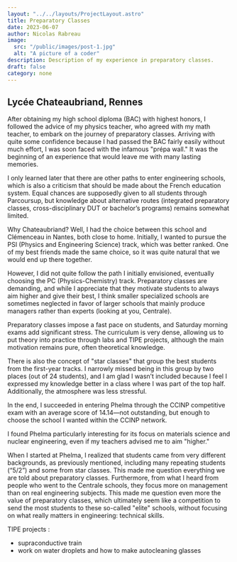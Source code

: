 ```yaml
---
layout: "../../layouts/ProjectLayout.astro"
title: Preparatory Classes
date: 2023-06-07
author: Nicolas Rabreau
image: 
  src: "/public/images/post-1.jpg"
  alt: "A picture of a coder"
description: Description of my experience in preparatory classes.
draft: false
category: none
---
```


## Lycée Chateaubriand, Rennes

After obtaining my high school diploma (BAC) with highest honors, I followed the advice of my physics teacher, who agreed with my math teacher, to embark on the journey of preparatory classes. Arriving with quite some confidence because I had passed the BAC fairly easily without much effort, I was soon faced with the infamous "prépa wall." It was the beginning of an experience that would leave me with many lasting memories.

I only learned later that there are other paths to enter engineering schools, which is also a criticism that should be made about the French education system. Equal chances are supposedly given to all students through Parcoursup, but knowledge about alternative routes (integrated preparatory classes, cross-disciplinary DUT or bachelor’s programs) remains somewhat limited.

Why Chateaubriand? Well, I had the choice between this school and Clémenceau in Nantes, both close to home. Initially, I wanted to pursue the PSI (Physics and Engineering Science) track, which was better ranked. One of my best friends made the same choice, so it was quite natural that we would end up there together.

However, I did not quite follow the path I initially envisioned, eventually choosing the PC (Physics-Chemistry) track. Preparatory classes are demanding, and while I appreciate that they motivate students to always aim higher and give their best, I think smaller specialized schools are sometimes neglected in favor of larger schools that mainly produce managers rather than experts (looking at you, Centrale).

Preparatory classes impose a fast pace on students, and Saturday morning exams add significant stress. The curriculum is very dense, allowing us to put theory into practice through labs and TIPE projects, although the main motivation remains pure, often theoretical knowledge.

There is also the concept of "star classes" that group the best students from the first-year tracks. I narrowly missed being in this group by two places (out of 24 students), and I am glad I wasn’t included because I feel I expressed my knowledge better in a class where I was part of the top half. Additionally, the atmosphere was less stressful.

In the end, I succeeded in entering Phelma through the CCINP competitive exam with an average score of 14.14—not outstanding, but enough to choose the school I wanted within the CCINP network.

I found Phelma particularly interesting for its focus on materials science and nuclear engineering, even if my teachers advised me to aim "higher."

When I started at Phelma, I realized that students came from very different backgrounds, as previously mentioned, including many repeating students (“5/2”) and some from star classes. This made me question everything we are told about preparatory classes. Furthermore, from what I heard from people who went to the Centrale schools, they focus more on management than on real engineering subjects. This made me question even more the value of preparatory classes, which ultimately seem like a competition to send the most students to these so-called "elite" schools, without focusing on what really matters in engineering: technical skills.



TIPE projects :
- supraconductive train
- work on water droplets and how to make autocleaning glasses